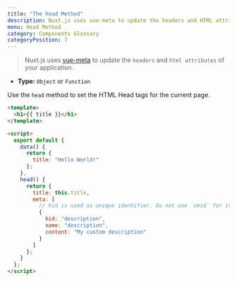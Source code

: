 ```yaml
---
title: "The head Method"
description: Nuxt.js uses vue-meta to update the headers and HTML attributes of your application.
menu: Head Method
category: Components Glossary
categoryPosition: 7
---
```


> Nuxt.js uses [vue-meta](https://github.com/nuxt/vue-meta) to update the `headers` and `html attributes` of your application.

- **Type:** `Object` or `Function`

Use the `head` method to set the HTML Head tags for the current page.

```html
<template>
  <h1>{{ title }}</h1>
</template>

<script>
  export default {
    data() {
      return {
        title: "Hello World!"
      };
    },
    head() {
      return {
        title: this.title,
        meta: [
          // hid is used as unique identifier. Do not use `vmid` for it as it will not work
          {
            hid: "description",
            name: "description",
            content: "My custom description"
          }
        ]
      };
    }
  };
</script>
```
